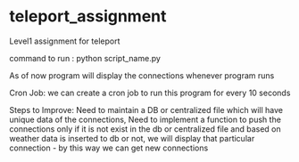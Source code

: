 # teleport_assignment
Level1 assignment for teleport

command to run : python script_name.py

As of now program will display the connections whenever program runs

Cron Job: we can create a cron job to run this program for every 10 seconds 

Steps to Improve: Need to maintain a DB or centralized file which will have unique data of the connections, 
                Need to implement a function to push the connections only if it is not exist in the db or centralized file and 
                based on weather data is inserted to db or not, we will display that particular connection - by this way we can get new connections
                
